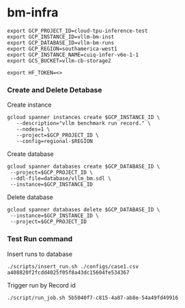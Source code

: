 # bm-infra

```
export GCP_PROJECT_ID=cloud-tpu-inference-test
export GCP_INSTANCE_ID=vllm-bm-inst
export GCP_DATABASE_ID=vllm-bm-runs
export GCP_REGION=southamerica-west1
export GCP_INSTANCE_NAME=cuiq-infer-v6e-1-1
export GCS_BUCKET=vllm-cb-storage2

export HF_TOKEN=<>
```

### Create and Delete Detabase

Create instance

```
gcloud spanner instances create $GCP_INSTANCE_ID \
   --description="vllm benchmark run record." \
   --nodes=1 \
   --project=$GCP_PROJECT_ID \
   --config=regional-$REGION
```

Create database

```
gcloud spanner databases create $GCP_DATABASE_ID \
 --project=$GCP_PROJECT_ID \
 --ddl-file=database/vllm_bm.sdl \
 --instance=$GCP_INSTANCE_ID 
```

Delete database

```
gcloud spanner databases delete $GCP_DATABASE_ID \
 --instance=$GCP_INSTANCE_ID \
 --project=$GCP_PROJECT_ID
```

### Test Run command

Insert runs to database

```
./scripts/insert_run.sh ./configs/case1.csv a408820f2fcdd4025f05f8a43dc15604fe534367
```

Trigger run by Record id

```
./script/run_job.sh 5b5040f7-c815-4a87-ab8e-54a49fd49916
```